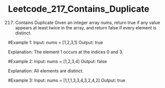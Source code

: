 # Leetcode_217_Contains_Duplicate
217. Contains Duplicate
Given an integer array nums, return true if any value appears at least twice in the array, and return false if every element is distinct.

 

#Example 1:
Input: nums = [1,2,3,1]
Output: true

Explanation:
The element 1 occurs at the indices 0 and 3.





#Example 2:
Input: nums = [1,2,3,4]
Output: false

Explanation:
All elements are distinct.





#Example 3:
Input: nums = [1,1,1,3,3,4,3,2,4,2]
Output: true
</p>
